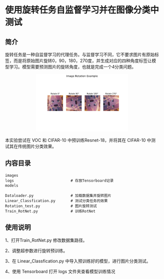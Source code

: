 # 使用旋转任务自监督学习并在图像分类中测试

## 简介

旋转任务是一种自监督学习的代理任务。与监督学习不同，它不要求图片有原始标签，而是将原始图片旋转0，90，180，270度，并生成对应的四种角度标签让模型学习。模型需要预测图片的旋转角度，也就是完成一个4分类问题。

<center>
    <img style="width:60%" src= ".\images\image_rotation_example.jpg">
</center>



本实验尝试在 VOC 和 CIFAR-10 中预训练Resnet-18，并将其在 CIFAR-10 中测试其在传统图片分类效果。

## 内容目录

```
images
logs                          # 存放Tensorboard记录
models

Dataloader.py                 # 加载数据集并旋转图片
Linear_Classfication.py       # 测试分类任务的效果
Rotation_test.py              # 图片旋转测试
Train_RotNet.py               # 训练RotNet
```

## 使用说明

1、打开Train_RotNet.py 修改数据集路径。

2、调整超参数进行旋转预训练。

3、在 Linear_Classfication.py 中导入预训练好的模型，进行图片分类测试。

4、使用 Tensorboard 打开 logs 文件夹查看模型训练情况